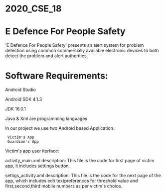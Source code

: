 # 2020_CSE_18
# E Defence For People Safety
'E Defence For People Safety' presents an alert system for problem detection using common commercially available electronic devices to both detect the problem and alert authorities.

# Software Requirements:

Android Studio  

Android SDK 4.1.3 

JDK 16.0.1

Java & Xml are programming languages

 In our project we use two Android based Application.
     
     Victim's App
     Guardian's App
 
 Victim's app user iterface:
 
 activity_main.xml description:
 This file is the code for first page of victim app, it includes settings button. 
 
 settigs_activity.xml description:
 This file is the code for the next page of the app, which includes edit textpreferences for threshold value and first,second,third mobile numbers as per victim's choice.
